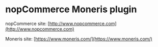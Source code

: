 ﻿nopCommerce Moneris plugin
===========

nopCommerce site: [http://www.nopcommerce.com](http://www.nopcommerce.com)

Moneris site: [https://www.moneris.com/](https://www.moneris.com/)